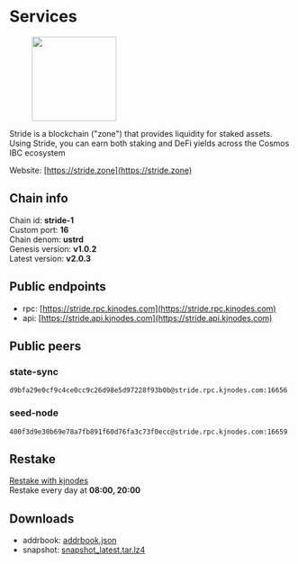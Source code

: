 # Services

<figure><img src="https://raw.githubusercontent.com/kj89/testnet_manuals/main/pingpub/logos/stride.png" width="150" alt=""><figcaption></figcaption></figure>

Stride is a blockchain ("zone") that provides liquidity for staked assets.  Using Stride, you can earn both staking and DeFi yields across the Cosmos IBC ecosystem

Website: [https://stride.zone](https://stride.zone)

## Chain info

Chain id: **stride-1**\
Custom port: **16**\
Chain denom: **ustrd**\
Genesis version: **v1.0.2**\
Latest version: **v2.0.3**

## Public endpoints

* rpc: [https://stride.rpc.kjnodes.com](https://stride.rpc.kjnodes.com)
* api: [https://stride.api.kjnodes.com](https://stride.api.kjnodes.com)

## Public peers

### state-sync

```
d9bfa29e0cf9c4ce0cc9c26d98e5d97228f93b0b@stride.rpc.kjnodes.com:16656
```

### seed-node

```
400f3d9e30b69e78a7fb891f60d76fa3c73f0ecc@stride.rpc.kjnodes.com:16659
```
## Restake

[Restake with kjnodes](https://restake.app/stride/stridevaloper1j8gkhtllnp252l6g6zwzea30e7pvzqttr9768n)\
Restake every day at **08:00, 20:00**

## Downloads

* addrbook: [addrbook.json](https://snapshots.kjnodes.com/stride/addrbook.json)
* snapshot: [snapshot_latest.tar.lz4](https://snapshots.kjnodes.com/stride/snapshot\_latest.tar.lz4)

